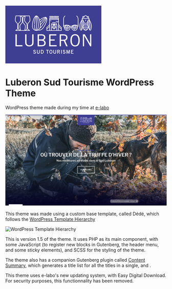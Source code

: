 [![Luberon Sud Tourisme Logo](img/logo-luberon-sud-tourisme.png)](https://www.luberon-sud-tourisme.fr/)
# Luberon Sud Tourisme WordPress Theme

WordPress theme made during my time at [e-labo](https://e-labo.biz/)

![Website Screenshot](img/screenshot.png)

This theme was made using a custom base template, called Dédé, which follows the [WordPress Template Hierarchy](https://developer.wordpress.org/themes/basics/template-hierarchy/)

![WordPress Template Hierarchy](https://i0.wp.com/developer.wordpress.org/files/2014/10/Screenshot-2019-01-23-00.20.04.png?ssl=1)

This is version 1.5 of the theme. It uses PHP as its main component, with some JavaScript (to register new blocks in Gutenberg, the header menu, and some sticky elements), and SCSS for the styling of the theme. 

The theme also has a companion Gutenberg plugin called [Content Summary](https://github.com/JulienRevest/content-summary), which generates a title list for all the titles in a single, and .

This theme uses e-labo's new updating system, with Easy Digital Download. For security purposes, this functionnality has been removed.